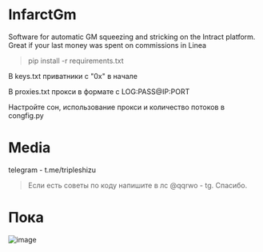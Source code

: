 # InfarctGm
Software for automatic GM squeezing and stricking on the Intract platform. Great if your last money was spent on commissions in Linea

>pip install -r requirements.txt

В keys.txt приватники с "0x" в начале

В proxies.txt прокси в формате с LOG:PASS@IP:PORT

Настройте сон, использование прокси и количество потоков в congfig.py

# Media
telegram - t.me/tripleshizu

> Если есть советы по коду напишите в лс @qqrwo - tg. Спасибо.

# Пока

![image](https://github.com/atorasi/InfarctGm/assets/121640832/b1c66b5e-777a-490a-8d79-87908bdd675e)


